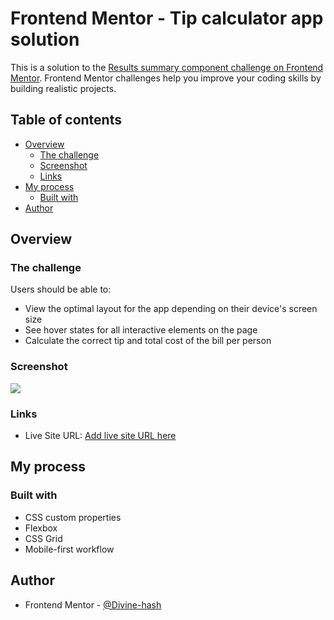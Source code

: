 # Frontend Mentor - Tip calculator app solution

This is a solution to the [Results summary component challenge on Frontend Mentor](https://www.frontendmentor.io/challenges/results-summary-component-CE_K6s0maV). Frontend Mentor challenges help you improve your coding skills by building realistic projects.

## Table of contents

- [Overview](#overview)
  - [The challenge](#the-challenge)
  - [Screenshot](#screenshot)
  - [Links](#links)
- [My process](#my-process)
  - [Built with](#built-with)
- [Author](#author)

## Overview

### The challenge

Users should be able to:

- View the optimal layout for the app depending on their device's screen size
- See hover states for all interactive elements on the page
- Calculate the correct tip and total cost of the bill per person

### Screenshot

![](/images/results-summary-component.png)

### Links

- Live Site URL: [Add live site URL here](https://divine-hash.github.io/frontend-mentor-css-projects/results-summary-component/)

## My process

### Built with

- CSS custom properties
- Flexbox
- CSS Grid
- Mobile-first workflow

## Author

- Frontend Mentor - [@Divine-hash](https://www.frontendmentor.io/profile/yourusername)